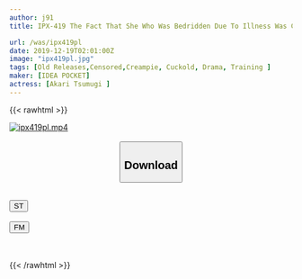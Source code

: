 ```yaml
---
author: j91
title: IPX-419 The Fact That She Who Was Bedridden Due To Illness Was Caught By Force By A Local Giant Senior, And The Fact That She Was Squid Was Also A Horse Riding Pressure Press Creampie NTR Akari Tsumugi

url: /was/ipx419pl
date: 2019-12-19T02:01:00Z
image: "ipx419pl.jpg"
tags: [Old Releases,Censored,Creampie, Cuckold, Drama, Training ]
maker: [IDEA POCKET]
actress: [Akari Tsumugi ]
---
```



{{< rawhtml >}}

<div class="video" data-videoid="z1YgG0Zlr7TYwmg">
    <a href="javascript:;">
        <img src="/was/ipx419pl/ipx419pl.jpg" width="WIDTH" height="HEIGHT" alt="ipx419pl.mp4" loading="lazy">
    </a>
</div>

<script type="text/javascript" src="https://j91.asia/asset/on-demand-st.js"></script>

<br>
  <link rel="stylesheet" href="https://j91.asia/asset/bs5.css">
  
  <center>
  <button class="btn btn-primary" type="button" data-bs-toggle="collapse" data-bs-target=".multi-collapse" aria-expanded="false" aria-controls="multiCollapseExample1 multiCollapseExample2"><h2>Download</h2></button></center>
</p>
<div class="row">
  <div class="col">
    <div class="collapse multi-collapse" id="multiCollapseExample1">
      <div class="card card-body">
	      	      <br>
<div class="buttons">  
<a href="https://streamtape.to/v/z1YgG0Zlr7TYwmg" target="_blank"><button class="btn-hover color-3"><i class="fa fa-download"></i> ST</button></a></div>
    </div>
  </div>
</div>
  <div class="col">
    <div class="collapse multi-collapse" id="multiCollapseExample2">
      <div class="card card-body">
	      <br>
<div class="buttons">
    <a href="https://filemoon.sx/d/xechw7bml0l2" target="_blank"><button class="btn-hover color-8"><i class="fa fa-download"></i> FM</button></a></div>
<br><br>
      </div>
    </div>
  </div>
</div>

{{< /rawhtml >}}